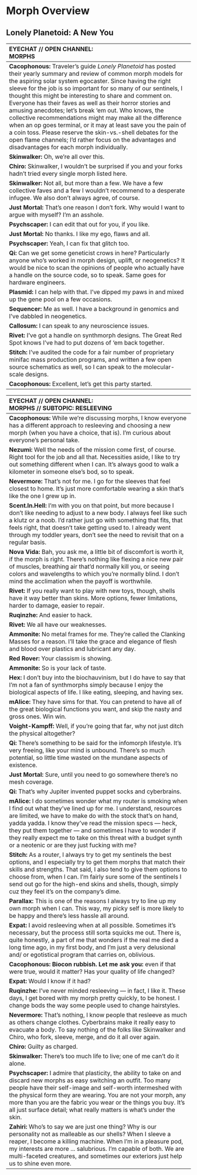 # Morph Overview

## Lonely Planetoid: A New You

<!-- CLEANED blockquote class="stat-list" -->

| **EYECHAT // OPEN CHANNEL:<br>MORPHS**                                                                                                                                                                                                                                                                                                                                                                                                                                                                                                                                                                                                                                                                                                        |
| :-------------------------------------------------------------------------------------------------------------------------------------------------------------------------------------------------------------------------------------------------------------------------------------------------------------------------------------------------------------------------------------------------------------------------------------------------------------------------------------------------------------------------------------------------------------------------------------------------------------------------------------------------------------------------------------------------------------------------------------------- |
| **Cacophonous:** Traveler’s guide _Lonely Planetoid_ has posted their yearly summary and review of common morph models for the aspiring solar system egocaster. Since having the right sleeve for the job is so important for so many of our sentinels, I thought this might be interesting to share and comment on. Everyone has their faves as well as their horror stories and amusing anecdotes; let’s break ‘em out. Who knows, the collective recommendations might may make all the difference when an op goes terminal, or it may at least save you the pain of a coin toss. Please reserve the skin-vs.-shell debates for the open flame channels; I’d rather focus on the advantages and disadvantages for each morph individually. |
| **Skinwalker:** Oh, we’re all over this.                                                                                                                                                                                                                                                                                                                                                                                                                                                                                                                                                                                                                                                                                                      |
| **Chiro:** Skinwalker, I wouldn’t be surprised if you and your forks hadn’t tried every single morph listed here.                                                                                                                                                                                                                                                                                                                                                                                                                                                                                                                                                                                                                             |
| **Skinwalker:** Not all, but more than a few. We have a few collective faves and a few I wouldn’t recommend to a desperate infugee. We also don’t always agree, of course.                                                                                                                                                                                                                                                                                                                                                                                                                                                                                                                                                                    |
| **Just Mortal:** That’s one reason I don’t fork. Why would I want to argue with myself? I’m an asshole.                                                                                                                                                                                                                                                                                                                                                                                                                                                                                                                                                                                                                                       |
| **Psychscaper:** I can edit that out for you, if you like.                                                                                                                                                                                                                                                                                                                                                                                                                                                                                                                                                                                                                                                                                    |
| **Just Mortal:** No thanks. I like my ego, flaws and all.                                                                                                                                                                                                                                                                                                                                                                                                                                                                                                                                                                                                                                                                                     |
| **Psychscaper:** Yeah, I can fix that glitch too.                                                                                                                                                                                                                                                                                                                                                                                                                                                                                                                                                                                                                                                                                             |
| **Qi:** Can we get some geneticist crows in here? Particularly anyone who’s worked in morph design, uplift, or neogenetics? It would be nice to scan the opinions of people who actually have a handle on the source code, so to speak. Same goes for hardware engineers.                                                                                                                                                                                                                                                                                                                                                                                                                                                                     |
| **Plasmid:** I can help with that. I’ve dipped my paws in and mixed up the gene pool on a few occasions.                                                                                                                                                                                                                                                                                                                                                                                                                                                                                                                                                                                                                                      |
| **Sequencer:** Me as well. I have a background in genomics and I’ve dabbled in neogenetics.                                                                                                                                                                                                                                                                                                                                                                                                                                                                                                                                                                                                                                                   |
| **Callosum:** I can speak to any neuroscience issues.                                                                                                                                                                                                                                                                                                                                                                                                                                                                                                                                                                                                                                                                                         |
| **Rivet:** I’ve got a handle on synthmorph designs. The Great Red Spot knows I’ve had to put dozens of ‘em back together.                                                                                                                                                                                                                                                                                                                                                                                                                                                                                                                                                                                                                     |
| **Stitch:** I’ve audited the code for a fair number of proprietary minifac mass production programs, and written a few open source schematics as well, so I can speak to the molecular-scale designs.                                                                                                                                                                                                                                                                                                                                                                                                                                                                                                                                         |
| **Cacophonous:** Excellent, let’s get this party started.                                                                                                                                                                                                                                                                                                                                                                                                                                                                                                                                                                                                                                                                                     |

<!-- CLEANED /blockquote -->

<!-- CLEANED blockquote -->

| **EYECHAT // OPEN CHANNEL:<br>MORPHS // SUBTOPIC: RESLEEVING**                                                                                                                                                                                                                                                                                                                                                                          |
| :-------------------------------------------------------------------------------------------------------------------------------------------------------------------------------------------------------------------------------------------------------------------------------------------------------------------------------------------------------------------------------------------------------------------------------------- |
| **Cacophonous:** While we’re discussing morphs, I know everyone has a different approach to resleeving and choosing a new morph (when you have a choice, that is). I’m curious about everyone’s personal take.                                                                                                                                                                                                                          |
| **Nezumi:** Well the needs of the mission come first, of course. Right tool for the job and all that. Necessities aside, I like to try out something different when I can. It’s always good to walk a kilometer in someone else’s bod, so to speak.                                                                                                                                                                                     |
| **Nevermore:** That’s not for me. I go for the sleeves that feel closest to home. It’s just more comfortable wearing a skin that’s like the one I grew up in.                                                                                                                                                                                                                                                                           |
| **Scent.In.Hell:** I’m with you on that point, but more because I don’t like needing to adjust to a new body. I always feel like such a klutz or a noob. I’d rather just go with something that fits, that feels right, that doesn’t take getting used to. I already went through my toddler years, don’t see the need to revisit that on a regular basis.                                                                              |
| **Nova Vida:** Bah, you ask me, a little bit of discomfort is worth it, if the morph is right. There’s nothing like flexing a nice new pair of muscles, breathing air that’d normally kill you, or seeing colors and wavelengths to which you’re normally blind. I don’t mind the acclimation when the payoff is worthwhile.                                                                                                            |
| **Rivet:** If you really want to play with new toys, though, shells have it way better than skins. More options, fewer limitations, harder to damage, easier to repair.                                                                                                                                                                                                                                                                 |
| **Ruqinzhe:** And easier to hack.                                                                                                                                                                                                                                                                                                                                                                                                       |
| **Rivet:** We all have our weaknesses.                                                                                                                                                                                                                                                                                                                                                                                                  |
| **Ammonite:** No metal frames for me. They’re called the Clanking Masses for a reason. I’ll take the grace and elegance of flesh and blood over plastics and lubricant any day.                                                                                                                                                                                                                                                         |
| **Red Rover:** Your classism is showing.                                                                                                                                                                                                                                                                                                                                                                                                |
| **Ammonite:** So is your lack of taste.                                                                                                                                                                                                                                                                                                                                                                                                 |
| **Hex:** I don’t buy into the biochauvinism, but I do have to say that I’m not a fan of synthmorphs simply because I enjoy the biological aspects of life. I like eating, sleeping, and having sex.                                                                                                                                                                                                                                     |
| **mAlice:** They have sims for that. You can pretend to have all of the great biological functions you want, and skip the nasty and gross ones. Win win.                                                                                                                                                                                                                                                                                |
| **Voight-Kampff:** Well, if you’re going that far, why not just ditch the physical altogether?                                                                                                                                                                                                                                                                                                                                          |
| **Qi:** There’s something to be said for the infomorph lifestyle. It’s very freeing, like your mind is unbound. There’s so much potential, so little time wasted on the mundane aspects of existence.                                                                                                                                                                                                                                   |
| **Just Mortal:** Sure, until you need to go somewhere there’s no mesh coverage.                                                                                                                                                                                                                                                                                                                                                         |
| **Qi:** That’s why Jupiter invented puppet socks and cyberbrains.                                                                                                                                                                                                                                                                                                                                                                       |
| **mAlice:** I do sometimes wonder what my router is smoking when I find out what they’ve lined up for me. I understand, resources are limited, we have to make do with the stock that’s on hand, yadda yadda. I know they’ve read the mission specs — heck, they put them together — and sometimes I have to wonder if they really expect me to take on this threat with a budget synth or a neotenic or are they just fucking with me? |
| **Stitch:** As a router, I always try to get my sentinels the best options, and I especially try to get them morphs that match their skills and strengths. That said, I also tend to give them options to choose from, when I can. I’m fairly sure some of the sentinels I send out go for the high-end skins and shells, though, simply cuz they feel it’s on the company’s dime.                                                      |
| **Parallax:** This is one of the reasons I always try to line up my own morph when I can. This way, my picky self is more likely to be happy and there’s less hassle all around.                                                                                                                                                                                                                                                        |
| **Expat:** I avoid resleeving when at all possible. Sometimes it’s necessary, but the process still sorta squicks me out. There is, quite honestly, a part of me that wonders if the real me died a long time ago, in my first body, and I’m just a very delusional and/ or egotistical program that carries on, oblivious.                                                                                                             |
| **Cacophonous: Biocon rubbish. Let me ask you:** even if that were true, would it matter? Has your quality of life changed?                                                                                                                                                                                                                                                                                                             |
| **Expat:** Would I know if it had?                                                                                                                                                                                                                                                                                                                                                                                                      |
| **Ruqinzhe:** I’ve never minded resleeving — in fact, I like it. These days, I get bored with my morph pretty quickly, to be honest. I change bods the way some people used to change hairstyles.                                                                                                                                                                                                                                       |
| **Nevermore:** That’s nothing, I know people that resleeve as much as others change clothes. Cyberbrains make it really easy to evacuate a body. To say nothing of the folks like Skinwalker and Chiro, who fork, sleeve, merge, and do it all over again.                                                                                                                                                                              |
| **Chiro:** Guilty as charged.                                                                                                                                                                                                                                                                                                                                                                                                           |
| **Skinwalker:** There’s too much life to live; one of me can’t do it alone.                                                                                                                                                                                                                                                                                                                                                             |
| **Psychscaper:** I admire that plasticity, the ability to take on and discard new morphs as easy switching an outfit. Too many people have their self-image and self-worth intermeshed with the physical form they are wearing. You are not your morph, any more than you are the fabric you wear or the things you buy. It’s all just surface detail; what really matters is what’s under the skin.                                    |
| **Zahiri:** Who’s to say we are just one thing? Why is our personality not as malleable as our shells? When I sleeve a reaper, I become a killing machine. When I’m in a pleasure pod, my interests are more ... salubrious. I’m capable of both. We are multi-faceted creatures, and sometimes our exteriors just help us to shine even more.                                                                                          |

<!-- CLEANED /blockquote -->

<!-- TOC PLACEHOLDER -->
